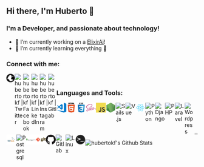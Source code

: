 ## Hi there, I'm Huberto 👋

### I'm a Developer, and passionate about technology!
- 🔭 I’m currently working on a [ElixirAi][elixirai]!
- 🌱 I’m currently learning everything 🤣
<!-- - 👯 I’m looking to collaborate with other content creators
- 🥅 2020 Goals: Contribute more to Open Source projects
- ⚡ Fun fact: I love to draw and play guitar / drums-->

### Connect with me:

[<img align="left" alt="hubertokf.com" width="22px" src="https://raw.githubusercontent.com/iconic/open-iconic/master/svg/globe.svg" />][website]
<!--[<img align="left" alt="codeSTACKr | YouTube" width="22px" src="https://cdn.jsdelivr.net/npm/simple-icons@v3/icons/youtube.svg" />][youtube]-->
[<img align="left" alt="hubertokf | Twitter" width="22px" src="https://cdn.jsdelivr.net/npm/simple-icons@v3/icons/twitter.svg" />][twitter]
[<img align="left" alt="hubertokf | Facebook" width="22px" src="https://cdn.jsdelivr.net/npm/simple-icons@v3/icons/facebook.svg" />][facebook]
[<img align="left" alt="hubertokf | LinkedIn" width="22px" src="https://cdn.jsdelivr.net/npm/simple-icons@v3/icons/linkedin.svg" />][linkedin]
[<img align="left" alt="hubertokf | Instagram" width="22px" src="https://cdn.jsdelivr.net/npm/simple-icons@v3/icons/instagram.svg" />][instagram]
[<img align="left" alt="hubertokf | Gitlab" width="22px" src="https://cdn.jsdelivr.net/npm/simple-icons@v3/icons/gitlab.svg" />][gitlab]

<br />

### Languages and Tools:

<img align="left" alt="Visual Studio Code" width="26px" src="https://raw.githubusercontent.com/github/explore/80688e429a7d4ef2fca1e82350fe8e3517d3494d/topics/visual-studio-code/visual-studio-code.png" />

<img align="left" alt="HTML5" width="26px" src="https://raw.githubusercontent.com/github/explore/80688e429a7d4ef2fca1e82350fe8e3517d3494d/topics/html/html.png" /><img align="left" alt="CSS3" width="26px" src="https://raw.githubusercontent.com/github/explore/80688e429a7d4ef2fca1e82350fe8e3517d3494d/topics/css/css.png" />
<img align="left" alt="Sass" width="26px" src="https://raw.githubusercontent.com/github/explore/80688e429a7d4ef2fca1e82350fe8e3517d3494d/topics/sass/sass.png" />

<img align="left" alt="JavaScript" width="26px" src="https://raw.githubusercontent.com/github/explore/80688e429a7d4ef2fca1e82350fe8e3517d3494d/topics/javascript/javascript.png" />
<img align="left" alt="Node.js" width="26px" src="https://raw.githubusercontent.com/github/explore/80688e429a7d4ef2fca1e82350fe8e3517d3494d/topics/nodejs/nodejs.png" />
<img align="left" alt="Sails.js" width="26px" src="https://cdn.worldvectorlogo.com/logos/sails.svg" />
<img align="left" alt="Vue" width="26px" src="https://cdn.worldvectorlogo.com/logos/vue-9.svg" />
<img align="left" alt="React" width="26px" src="https://raw.githubusercontent.com/github/explore/80688e429a7d4ef2fca1e82350fe8e3517d3494d/topics/react/react.png" />

<img align="left" alt="Python" width="26px" src="https://cdn.worldvectorlogo.com/logos/python-5.svg" />
<img align="left" alt="Django" width="26px" src="https://cdn.worldvectorlogo.com/logos/django.svg" />

<img align="left" alt="PHP" width="26px" src="https://cdn.worldvectorlogo.com/logos/php-1.svg" />
<img align="left" alt="Laravel" width="26px" src="https://cdn.worldvectorlogo.com/logos/laravel-1.svg" />
<img align="left" alt="Wordpress" width="26px" src="https://cdn.worldvectorlogo.com/logos/wordpress-blue.svg" />

<!-- <img align="left" alt="SQL" width="26px" src="https://raw.githubusercontent.com/github/explore/80688e429a7d4ef2fca1e82350fe8e3517d3494d/topics/sql/sql.png" /> -->
<img align="left" alt="MySQL" width="26px" src="https://raw.githubusercontent.com/github/explore/80688e429a7d4ef2fca1e82350fe8e3517d3494d/topics/mysql/mysql.png" />
<img align="left" alt="Postgresql" width="26px" src="https://cdn.worldvectorlogo.com/logos/postgresql.svg" />
<img align="left" alt="MongoDB" width="26px" src="https://raw.githubusercontent.com/github/explore/80688e429a7d4ef2fca1e82350fe8e3517d3494d/topics/mongodb/mongodb.png" />

<img align="left" alt="Git" width="26px" src="https://raw.githubusercontent.com/github/explore/80688e429a7d4ef2fca1e82350fe8e3517d3494d/topics/git/git.png" />
<img align="left" alt="GitHub" width="26px" src="https://raw.githubusercontent.com/github/explore/78df643247d429f6cc873026c0622819ad797942/topics/github/github.png" />
<img align="left" alt="Gitlab" width="26px" src="https://cdn.worldvectorlogo.com/logos/gitlab.svg" />

<img align="left" alt="Linux" width="26px" src="https://cdn.worldvectorlogo.com/logos/linux-tux.svg" />
<img align="left" alt="Terminal" width="26px" src="https://raw.githubusercontent.com/github/explore/80688e429a7d4ef2fca1e82350fe8e3517d3494d/topics/terminal/terminal.png" />


<br/>
<br/>
<br/>
<br/>

---

<img align="left" alt="hubertokf's Github Stats" src="https://github-readme-stats.vercel.app/api?username=hubertokf&show_icons=true&hide_border=true" />

[website]: https://hubertokf.com
[elixirai]: https://elixirai.com.br/
[twitter]: https://twitter.com/hubertok
[facebook]: https://www.facebook.com/hubertok
[youtube]: https://youtube.com/codeSTACKr
[instagram]: https://www.instagram.com/hubertokf
[linkedin]: https://linkedin.com/in/hubertokf
[gitlab]: https://gitlab.com/hubertokf

<!--
**hubertokf/hubertokf** is a ✨ _special_ ✨ repository because its `README.md` (this file) appears on your GitHub profile.

Here are some ideas to get you started:

- 🔭 I’m currently working on ...
- 🌱 I’m currently learning ...
- 👯 I’m looking to collaborate on ...
- 🤔 I’m looking for help with ...
- 💬 Ask me about ...
- 📫 How to reach me: ...
- 😄 Pronouns: ...
- ⚡ Fun fact: ...
-->
